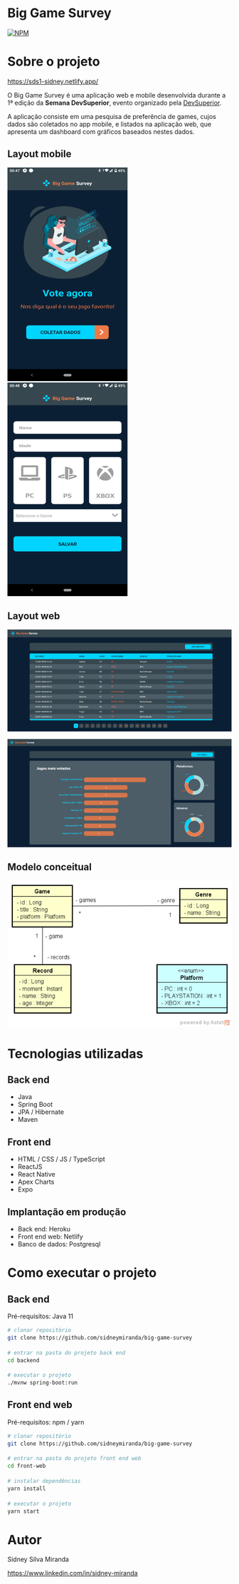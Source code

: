 # Big Game Survey 
[![NPM](https://img.shields.io/npm/l/react)](https://github.com/sidneymiranda/big-game-survey/blob/master/LICENSE) 

# Sobre o projeto

https://sds1-sidney.netlify.app/

O Big Game Survey é uma aplicação web e mobile desenvolvida durante a 1ª edição da **Semana DevSuperior**, evento organizado pela [DevSuperior](https://devsuperior.com "Site da DevSuperior").

A aplicação consiste em uma pesquisa de preferência de games, cujos dados são coletados no app mobile, e listados na aplicação web, que apresenta um dashboard com gráficos baseados nestes dados.

## Layout mobile
![Mobile 1](https://github.com/sidneymiranda/assets/blob/main/big-game-survey/mobile1.png) ![Mobile 2](https://github.com/sidneymiranda/assets/blob/main/big-game-survey/mobile2.png)

## Layout web
![Web 1](https://github.com/sidneymiranda/assets/blob/main/big-game-survey/web_tab.png)

![Web 2](https://github.com/sidneymiranda/assets/blob/main/big-game-survey/web_graph.png)

## Modelo conceitual
![Modelo Conceitual](https://github.com/sidneymiranda/assets/blob/main/big-game-survey/modelo-conceitual.png)

# Tecnologias utilizadas
## Back end
- Java
- Spring Boot
- JPA / Hibernate
- Maven
## Front end
- HTML / CSS / JS / TypeScript
- ReactJS
- React Native
- Apex Charts
- Expo
## Implantação em produção
- Back end: Heroku
- Front end web: Netlify
- Banco de dados: Postgresql

# Como executar o projeto

## Back end
Pré-requisitos: Java 11

```bash
# clonar repositório
git clone https://github.com/sidneymiranda/big-game-survey

# entrar na pasta do projeto back end
cd backend

# executar o projeto
./mvnw spring-boot:run
```

## Front end web
Pré-requisitos: npm / yarn

```bash
# clonar repositório
git clone https://github.com/sidneymiranda/big-game-survey

# entrar na pasta do projeto front end web
cd front-web

# instalar dependências
yarn install

# executar o projeto
yarn start
```

# Autor

Sidney Silva Miranda

https://www.linkedin.com/in/sidney-miranda

